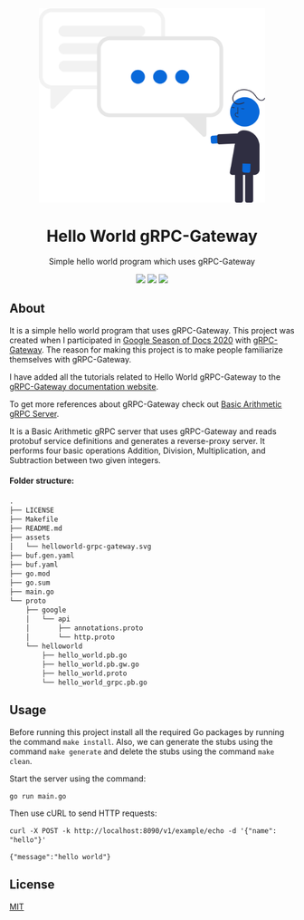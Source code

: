 <div align="center">
<img src="assets/helloworld-grpc-gateway.svg" height="auto" width="400" />
<br />
<h1>Hello World gRPC-Gateway</h1>
<p>
Simple hello world program which uses gRPC-Gateway
</p>
<a href="https://github.com/iamrajiv/helloworld-grpc-gateway/network/members"><img src="https://img.shields.io/github/forks/iamrajiv/helloworld-grpc-gateway?color=0969da&style=for-the-badge" height="auto" width="auto" /></a>
<a href="https://github.com/iamrajiv/helloworld-grpc-gateway/stargazers"><img src="https://img.shields.io/github/stars/iamrajiv/helloworld-grpc-gateway?color=0969da&style=for-the-badge" height="auto" width="auto" /></a>
<a href="https://github.com/iamrajiv/helloworld-grpc-gateway/blob/main/LICENSE"><img src="https://img.shields.io/github/license/iamrajiv/helloworld-grpc-gateway?color=0969da&style=for-the-badge" height="auto" width="auto" /></a>
</div>

## About

It is a simple hello world program that uses gRPC-Gateway. This project was created when I participated in [Google Season of Docs 2020](https://github.com/iamrajiv/GSoD-2020) with [gRPC-Gateway](https://github.com/grpc-ecosystem/grpc-gateway). The reason for making this project is to make people familiarize themselves with gRPC-Gateway.

I have added all the tutorials related to Hello World gRPC-Gateway to the [gRPC-Gateway documentation website](https://grpc-ecosystem.github.io/grpc-gateway/docs/tutorials/).

To get more references about gRPC-Gateway check out [Basic Arithmetic gRPC Server](https://github.com/iamrajiv/basic-arithmetic-grpc-server).

It is a Basic Arithmetic gRPC server that uses gRPC-Gateway and reads protobuf service definitions and generates a reverse-proxy server. It performs four basic operations Addition, Division, Multiplication, and Subtraction between two given integers.

#### Folder structure:

```shell
.
├── LICENSE
├── Makefile
├── README.md
├── assets
│   └── helloworld-grpc-gateway.svg
├── buf.gen.yaml
├── buf.yaml
├── go.mod
├── go.sum
├── main.go
└── proto
    ├── google
    │   └── api
    │       ├── annotations.proto
    │       └── http.proto
    └── helloworld
        ├── hello_world.pb.go
        ├── hello_world.pb.gw.go
        ├── hello_world.proto
        └── hello_world_grpc.pb.go
```

## Usage

Before running this project install all the required Go packages by running the command `make install`. Also, we can generate the stubs using the command `make generate` and delete the stubs using the command `make clean`.

Start the server using the command:

```shell
go run main.go
```

Then use cURL to send HTTP requests:

```shell
curl -X POST -k http://localhost:8090/v1/example/echo -d '{"name": "hello"}'
```

```shell
{"message":"hello world"}
```

## License

[MIT](https://github.com/iamrajiv/helloworld-grpc-gateway/blob/main/LICENSE)
